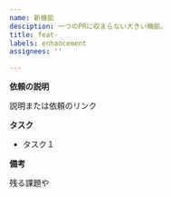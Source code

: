 ```yaml
---
name: 新機能
desciption: 一つのPRに収まらない大きい機能。 
title: feat-
labels: enhancement
assignees: ''

---
```


**依頼の説明**

説明または依頼のリンク

**タスク**

- タスク１

**備考**

残る課題や
